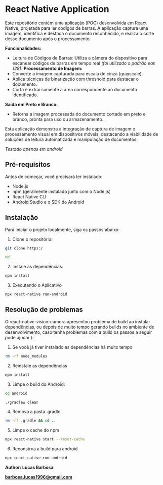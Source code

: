 # React Native Application

Este repositório contém uma aplicação (POC) desenvolvida em React Native, projetada para ler códigos de barras. A aplicação captura uma imagem, identifica e destaca o documento reconhecido, e realiza o corte desse documento após o processamento.

**Funcionalidades:**
- Leitura de Códigos de Barras: Utiliza a câmera do dispositivo para escanear códigos de barras em tempo real *(foi utilizado o padrão ean 128)*.
**Processamento de Imagem:**
 - Converte a imagem capturada para escala de cinza (grayscale).
- Aplica técnicas de binarização com threshold para destacar o documento.
- Corta e extrai somente a área correspondente ao documento identificado.

**Saída em Preto e Branco:**
- Retorna a imagem processada do documento cortado em preto e branco, pronta para uso ou armazenamento.

Esta aplicação demonstra a integração de captura de imagem e processamento visual em dispositivos móveis, destacando a viabilidade de soluções de leitura automatizada e manipulação de documentos.

*Testado apenas em android*

## Pré-requisitos

Antes de começar, você precisará ter instalado:

- Node.js
- npm (geralmente instalado junto com o Node.js)
- React Native CLI
- Android Studio e o SDK do Android



## Instalação



Para iniciar o projeto localmente, siga os passos abaixo:



1. Clone o repositório:



```bash
git clone https:/
```
```bash
cd 
```
2. Instale as dependências:

```bash
npm install
```

3. Executando o Aplicativo
```bash
npx react-native run-android

```

## Resolução de problemas

O react-native-vision-camera apresentou problema de build ao instalar dependências, ou depois de muito tempo gerando builds no ambiente de desenvolvimento, caso tenha problemas com a build os passos a seguir pode ajudar (:


1. Se você já tiver instalado as dependências há muito tempo 
```bash
rm -rf node_modules
```
2. Reinstale as dependências
```bash
npm install
```
3. Limpe o build do Android:
```bash
cd android
```
```bash
./gradlew clean
```
4. Remova a pasta .gradle
```bash
rm -rf .gradle && cd ..
```
5. Limpe o cache do npm
```bash
npx react-native start --reset-cache
```
6. Reconstrua a build para android
```bash
npx react-native run-android
```


**Author: Lucas Barbosa**

**barbosa.lucas1996@gmail.com**